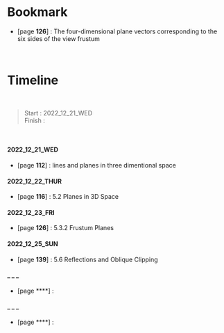 # Bookmark

- [page **126**] : The four-dimensional plane vectors corresponding to the six sides 
of the view frustum 
<!-- - [page ****] :  -->
<!-- - [page ****] :  -->

<br>

# Timeline

<br>

>Start   : 2022_12_21_WED<br>
>Finish  : 

<br>

#### 2022_12_21_WED
- [page **112**] : lines and planes in three dimentional space

#### 2022_12_22_THUR
- [page **116**] : 5.2 Planes in 3D Space 

#### 2022_12_23_FRI
- [page **126**] : 5.3.2 Frustum Planes 

#### 2022_12_25_SUN
- [page **139**] : 5.6 Reflections and Oblique Clipping 

#### _ _ _
- [page ****] :

#### _ _ _
- [page ****] :
